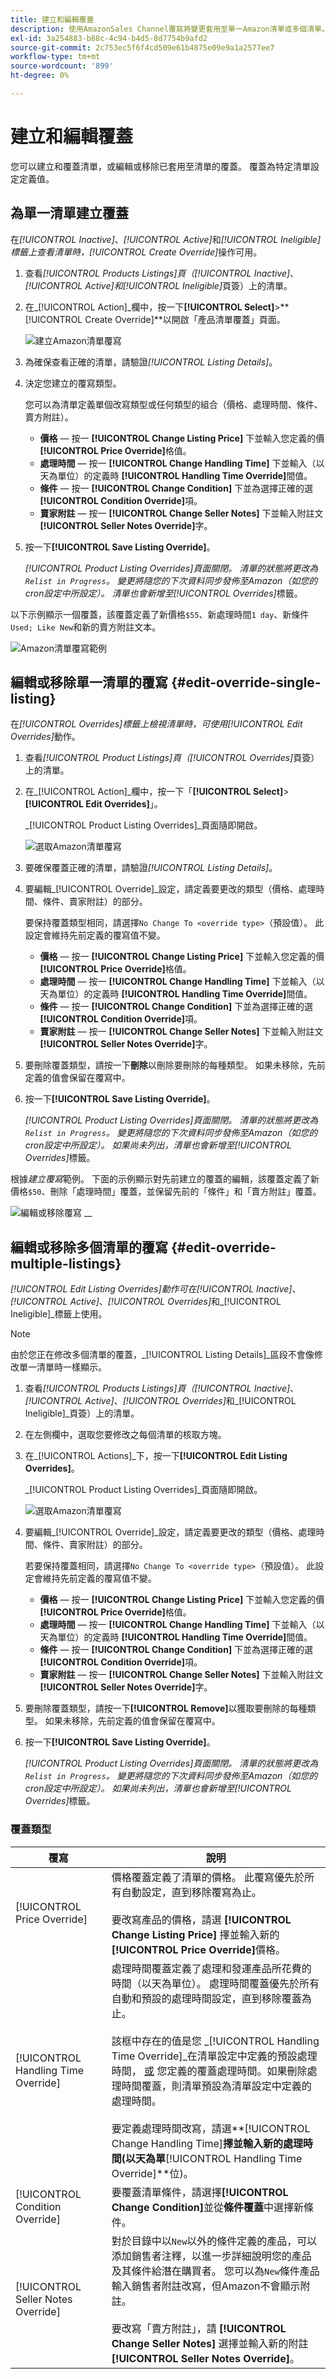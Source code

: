 ```yaml
---
title: 建立和編輯覆蓋
description: 使用AmazonSales Channel覆寫將變更套用至單一Amazon清單或多個清單。
exl-id: 3a254883-b88c-4c94-b4d5-8d7754b9afd2
source-git-commit: 2c753ec5f6f4cd509e61b4875e09e9a1a2577ee7
workflow-type: tm+mt
source-wordcount: '899'
ht-degree: 0%

---
```


# 建立和編輯覆蓋

您可以建立和覆蓋清單，或編輯或移除已套用至清單的覆蓋。 覆蓋為特定清單設定定義值。

## 為單一清單建立覆蓋

在&#x200B;_[!UICONTROL Inactive]_、_[!UICONTROL Active]_&#x200B;和&#x200B;_[!UICONTROL Ineligible]_標籤上查看清單時，_[!UICONTROL Create Override]_&#x200B;操作可用。

1. 查看&#x200B;_[!UICONTROL Products Listings]_頁（_[!UICONTROL Inactive]_、_[!UICONTROL Active]_和_[!UICONTROL Ineligible]_&#x200B;頁簽）上的清單。

1. 在&#x200B;_[!UICONTROL Action]_欄中，按一下&#x200B;**[!UICONTROL Select]**>**[!UICONTROL Create Override]**以開啟「產品清單覆蓋」頁面。

   ![建立Amazon清單覆寫](assets/amazon-select-create-override.png)

1. 為確保查看正確的清單，請驗證&#x200B;_[!UICONTROL Listing Details]_。

1. 決定您建立的覆寫類型。

   您可以為清單定義單個改寫類型或任何類型的組合（價格、處理時間、條件、賣方附註）。

   - **價格**  — 按一 **[!UICONTROL Change Listing Price]** 下並輸入您定義的價 **[!UICONTROL Price Override]**&#x200B;格值。
   - **處理時間**  — 按一 **[!UICONTROL Change Handling Time]** 下並輸入（以天為單位）的定義時 **[!UICONTROL Handling Time Override]**&#x200B;間值。
   - **條件**  — 按一 **[!UICONTROL Change Condition]** 下並為選擇正確的選 **[!UICONTROL Condition Override]**&#x200B;項。
   - **賣家附註**  — 按一 **[!UICONTROL Change Seller Notes]** 下並輸入附註文 **[!UICONTROL Seller Notes Override]**&#x200B;字。

1. 按一下&#x200B;**[!UICONTROL Save Listing Override]**。

   _[!UICONTROL Product Listing Overrides]_頁面關閉。 清單的狀態將更改為`Relist in Progress`。 變更將隨您的下次資料同步發佈至Amazon（如您的cron設定中所設定）。 清單也會新增至_[!UICONTROL Overrides]_&#x200B;標籤。

以下示例顯示一個覆蓋，該覆蓋定義了新價格`$55`、新處理時間`1 day`、新條件`Used; Like New`和新的賣方附註文本。

![Amazon清單覆寫範例](assets/amazon-overrides-edit.png)

## 編輯或移除單一清單的覆寫 {#edit-override-single-listing}

在&#x200B;_[!UICONTROL Overrides]_標籤上檢視清單時，可使用_[!UICONTROL Edit Overrides]_&#x200B;動作。

1. 查看&#x200B;_[!UICONTROL Product Listings]_頁（_[!UICONTROL Overrides]_&#x200B;頁簽）上的清單。

1. 在&#x200B;_[!UICONTROL Action]_欄中，按一下「**[!UICONTROL Select]**>**[!UICONTROL Edit Overrides]**」。

   _[!UICONTROL Product Listing Overrides]_頁面隨即開啟。

   ![選取Amazon清單覆寫](assets/amazon-select-edit-overrides.png)

1. 要確保覆蓋正確的清單，請驗證&#x200B;_[!UICONTROL Listing Details]_。

1. 要編輯&#x200B;_[!UICONTROL Override]_設定，請定義要更改的類型（價格、處理時間、條件、賣家附註）的部分。

   要保持覆蓋類型相同，請選擇`No Change To <override type>`（預設值）。 此設定會維持先前定義的覆寫值不變。

   - **價格**  — 按一 **[!UICONTROL Change Listing Price]** 下並輸入您定義的價 **[!UICONTROL Price Override]**&#x200B;格值。
   - **處理時間**  — 按一 **[!UICONTROL Change Handling Time]** 下並輸入（以天為單位）的定義時 **[!UICONTROL Handling Time Override]**&#x200B;間值。
   - **條件**  — 按一 **[!UICONTROL Change Condition]** 下並為選擇正確的選 **[!UICONTROL Condition Override]**&#x200B;項。
   - **賣家附註**  — 按一 **[!UICONTROL Change Seller Notes]** 下並輸入附註文 **[!UICONTROL Seller Notes Override]**&#x200B;字。

1. 要刪除覆蓋類型，請按一下&#x200B;**刪除**&#x200B;以刪除要刪除的每種類型。 如果未移除，先前定義的值會保留在覆寫中。

1. 按一下&#x200B;**[!UICONTROL Save Listing Override]**。

   _[!UICONTROL Product Listing Overrides]_頁面關閉。 清單的狀態將更改為`Relist in Progress`。 變更將隨您的下次資料同步發佈至Amazon（如您的cron設定中所設定）。 如果尚未列出，清單也會新增至_[!UICONTROL Overrides]_&#x200B;標籤。

根據&#x200B;_建立覆寫_&#x200B;範例。 下面的示例顯示對先前建立的覆蓋的編輯，該覆蓋定義了新價格`$50`、刪除「處理時間」覆蓋，並保留先前的「條件」和「賣方附註」覆蓋。

![編輯或移除覆寫](assets/amazon-overrides-edit-2.png)
__

## 編輯或移除多個清單的覆寫 {#edit-override-multiple-listings}

_[!UICONTROL Edit Listing Overrides]_動作可在_[!UICONTROL Inactive]_、_[!UICONTROL Active]_、_[!UICONTROL Overrides]_&#x200B;和&#x200B;_[!UICONTROL Ineligible]_標籤上使用。

>[!NOTE]
>
>由於您正在修改多個清單的覆蓋，_[!UICONTROL Listing Details]_區段不會像修改單一清單時一樣顯示。

1. 查看&#x200B;_[!UICONTROL Products Listings]_頁（_[!UICONTROL Inactive]_、_[!UICONTROL Active]_、_[!UICONTROL Overrides]_&#x200B;和&#x200B;_[!UICONTROL Ineligible]_頁簽）上的清單。

1. 在左側欄中，選取您要修改之每個清單的核取方塊。

1. 在&#x200B;_[!UICONTROL Actions]_下，按一下&#x200B;**[!UICONTROL Edit Listing Overrides]**。

   _[!UICONTROL Product Listing Overrides]_頁面隨即開啟。

   ![選取Amazon清單覆寫](assets/amazon-actions-edit-listing-overrides.png)

1. 要編輯&#x200B;_[!UICONTROL Override]_設定，請定義要更改的類型（價格、處理時間、條件、賣家附註）的部分。

   若要保持覆蓋相同，請選擇`No Change To <override type>`（預設值）。 此設定會維持先前定義的覆寫值不變。

   - **價格**  — 按一 **[!UICONTROL Change Listing Price]** 下並輸入您定義的價 **[!UICONTROL Price Override]**&#x200B;格值。
   - **處理時間**  — 按一 **[!UICONTROL Change Handling Time]** 下並輸入（以天為單位）的定義時 **[!UICONTROL Handling Time Override]**&#x200B;間值。
   - **條件**  — 按一 **[!UICONTROL Change Condition]** 下並為選擇正確的選 **[!UICONTROL Condition Override]**&#x200B;項。
   - **賣家附註**  — 按一 **[!UICONTROL Change Seller Notes]** 下並輸入附註文 **[!UICONTROL Seller Notes Override]**&#x200B;字。

1. 要刪除覆蓋類型，請按一下&#x200B;**[!UICONTROL Remove]**&#x200B;以獲取要刪除的每種類型。 如果未移除，先前定義的值會保留在覆寫中。

1. 按一下&#x200B;**[!UICONTROL Save Listing Override]**。

   _[!UICONTROL Product Listing Overrides]_頁面關閉。 清單的狀態將更改為`Relist in Progress`。 變更將隨您的下次資料同步發佈至Amazon（如您的cron設定中所設定）。 如果尚未列出，清單也會新增至_[!UICONTROL Overrides]_&#x200B;標籤。

### 覆蓋類型

| 覆寫 | 說明 |
|--- |--- |
| [!UICONTROL Price Override] | 價格覆蓋定義了清單的價格。 此覆寫優先於所有自動設定，直到移除覆寫為止。<br><br>要改寫產品的價格，請選 **[!UICONTROL Change Listing Price]** 擇並輸入新的 **[!UICONTROL Price Override]**&#x200B;價格。 |
| [!UICONTROL Handling Time Override] | 處理時間覆蓋定義了處理和發運產品所花費的時間（以天為單位）。 處理時間覆蓋優先於所有自動和預設的處理時間設定，直到移除覆蓋為止。<br><br>該框中存在的值是您 _[!UICONTROL Handling Time Override]_在清單設定中定義的預設處理時間， [或](./listing-settings.md) 您定義的覆蓋處理時間。如果刪除處理時間覆蓋，則清單預設為清單設定中定義的處理時間。<br><br>要定義處理時間改寫，請選&#x200B;**[!UICONTROL Change Handling Time]**擇並輸入新的處理時間(以天為單&#x200B;**[!UICONTROL Handling Time Override]**位)。 |
| [!UICONTROL Condition Override] | 要覆蓋清單條件，請選擇&#x200B;**[!UICONTROL Change Condition]**&#x200B;並從&#x200B;**條件覆蓋**&#x200B;中選擇新條件。 |
| [!UICONTROL Seller Notes Override] | 對於目錄中以`New`以外的條件定義的產品，可以添加銷售者注釋，以進一步詳細說明您的產品及其條件給潛在購買者。 您可以為`New`條件產品輸入銷售者附註改寫，但Amazon不會顯示附註。<br><br>要改寫「賣方附註」，請 **[!UICONTROL Change Seller Notes]** 選擇並輸入新的附註 **[!UICONTROL Seller Notes Override]**。 |
